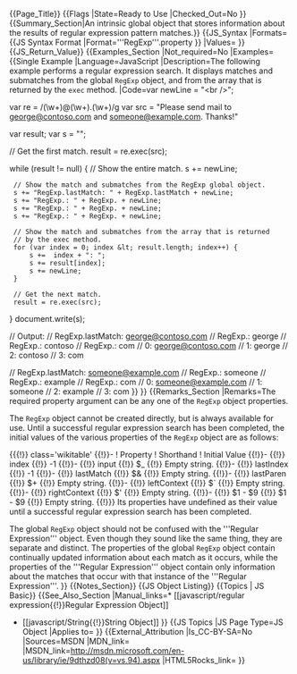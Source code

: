 {{Page_Title}}
{{Flags
|State=Ready to Use
|Checked_Out=No
}}
{{Summary_Section|An intrinsic global object that stores information about the results of regular expression pattern matches.}}
{{JS_Syntax
|Formats={{JS Syntax Format
|Format='''RegExp'''.property
}}
|Values=
}}
{{JS_Return_Value}}
{{Examples_Section
|Not_required=No
|Examples={{Single Example
|Language=JavaScript
|Description=The following example performs a regular expression search. It displays matches and submatches from the global <code>RegExp</code> object, and from the array that is returned by the <code>exec</code> method.
|Code=var newLine = "&lt;br /&gt;";
 
 var re = /(\w+)@(\w+)\.(\w+)/g
 var src = "Please send mail to george@contoso.com and someone@example.com. Thanks!"
 
 var result;
 var s = "";
 
 // Get the first match.
 result = re.exec(src);
 
 while (result != null) {
     // Show the entire match.
     s += newLine;
 
     // Show the match and submatches from the RegExp global object.
     s += "RegExp.lastMatch: " + RegExp.lastMatch + newLine;
     s += "RegExp.: " + RegExp. + newLine;
     s += "RegExp.: " + RegExp. + newLine;
     s += "RegExp.: " + RegExp. + newLine;
 
     // Show the match and submatches from the array that is returned
     // by the exec method.
     for (var index = 0; index &lt; result.length; index++) {
         s +=  index + ": ";
         s += result[index];
         s += newLine;
     }
 
     // Get the next match.
     result = re.exec(src);
 }
 document.write(s);
 
 // Output:
 //  RegExp.lastMatch: george@contoso.com
 //  RegExp.: george
 //  RegExp.: contoso
 //  RegExp.: com
 //  0: george@contoso.com
 //  1: george
 //  2: contoso
 //  3: com
 
 //  RegExp.lastMatch: someone@example.com
 //  RegExp.: someone
 //  RegExp.: example
 //  RegExp.: com
 //  0: someone@example.com
 //  1: someone
 //  2: example
 //  3: com
}}
}}
{{Remarks_Section
|Remarks=The required property argument can be any one of the <code>RegExp</code> object properties.

The <code>RegExp</code> object cannot be created directly, but is always available for use. Until a successful regular expression search has been completed, the initial values of the various properties of the <code>RegExp</code> object are as follows:

{{{!}} class='wikitable'
{{!}}-
! Property
! Shorthand
! Initial Value
{{!}}-
{{!}} index
{{!}} -1
{{!}}-
{{!}} input
{{!}} $_
{{!}} Empty string.
{{!}}-
{{!}} lastIndex
{{!}} -1
{{!}}-
{{!}} lastMatch
{{!}} $&amp;
{{!}} Empty string.
{{!}}-
{{!}} lastParen
{{!}} $+
{{!}} Empty string.
{{!}}-
{{!}} leftContext
{{!}} $`
{{!}} Empty string.
{{!}}-
{{!}} rightContext
{{!}} $'
{{!}} Empty string.
{{!}}-
{{!}} $1 - $9
{{!}} $1 - $9
{{!}} Empty string.
{{!}}} 
Its properties have undefined as their value until a successful regular expression search has been completed.

The global <code>RegExp</code> object should not be confused with the '''Regular Expression''' object. Even though they sound like the same thing, they are separate and distinct. The properties of the global <code>RegExp</code> object contain continually updated information about each match as it occurs, while the properties of the '''Regular Expression''' object contain only information about the matches that occur with that instance of the '''Regular Expression'''.
}}
{{Notes_Section}}
{{JS Object Listing}}
{{Topics | JS Basic}}
{{See_Also_Section
|Manual_links=* [[javascript/regular expression{{!}}Regular Expression Object]]
* [[javascript/String{{!}}String Object]]
}}
{{JS Topics
|JS Page Type=JS Object
|Applies to=
}}
{{External_Attribution
|Is_CC-BY-SA=No
|Sources=MSDN
|MDN_link=
|MSDN_link=http://msdn.microsoft.com/en-us/library/ie/9dthzd08(v=vs.94).aspx
|HTML5Rocks_link=
}}